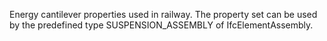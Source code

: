 Energy cantilever properties used in railway. The property set can be used by the predefined type SUSPENSION_ASSEMBLY of IfcElementAssembly.

<!-- end of short definition -->

